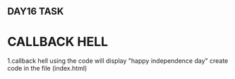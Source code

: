 ## DAY16 TASK ##

# **CALLBACK HELL**

1.callback hell using the code will display "happy independence day" create code in the file (index.html)